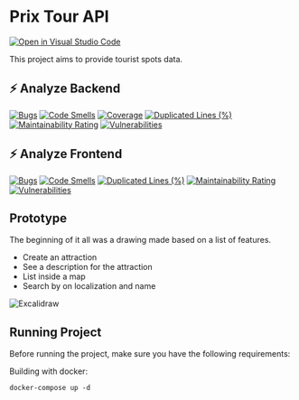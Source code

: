 # Prix Tour API
[![Open in Visual Studio Code](https://img.shields.io/static/v1?logo=visualstudiocode&label=&message=Open%20in%20Visual%20Studio%20Code&labelColor=2c2c32&color=007acc&logoColor=007acc)](https://github.dev/WagnerNasc/prix-tour)

This project aims to provide tourist spots data.


## ⚡  Analyze Backend

[![Bugs](https://sonarcloud.io/api/project_badges/measure?project=prix-tour-backend&metric=bugs)](https://sonarcloud.io/summary/new_code?id=prix-tour-backend)
[![Code Smells](https://sonarcloud.io/api/project_badges/measure?project=prix-tour-backend&metric=code_smells)](https://sonarcloud.io/summary/new_code?id=prix-tour-backend)
[![Coverage](https://sonarcloud.io/api/project_badges/measure?project=prix-tour-backend&metric=coverage)](https://sonarcloud.io/summary/new_code?id=prix-tour-backend)
[![Duplicated Lines (%)](https://sonarcloud.io/api/project_badges/measure?project=prix-tour-backend&metric=duplicated_lines_density)](https://sonarcloud.io/summary/new_code?id=prix-tour-backend)
[![Maintainability Rating](https://sonarcloud.io/api/project_badges/measure?project=prix-tour-backend&metric=sqale_rating)](https://sonarcloud.io/summary/new_code?id=prix-tour-backend)
[![Vulnerabilities](https://sonarcloud.io/api/project_badges/measure?project=prix-tour-backend&metric=vulnerabilities)](https://sonarcloud.io/summary/new_code?id=prix-tour-backend)

## ⚡ Analyze Frontend

[![Bugs](https://sonarcloud.io/api/project_badges/measure?project=prix-tour-frontend&metric=bugs)](https://sonarcloud.io/summary/new_code?id=prix-tour-frontend)
[![Code Smells](https://sonarcloud.io/api/project_badges/measure?project=prix-tour-frontend&metric=code_smells)](https://sonarcloud.io/summary/new_code?id=prix-tour-frontend)
[![Duplicated Lines (%)](https://sonarcloud.io/api/project_badges/measure?project=prix-tour-frontend&metric=duplicated_lines_density)](https://sonarcloud.io/summary/new_code?id=prix-tour-frontend)
[![Maintainability Rating](https://sonarcloud.io/api/project_badges/measure?project=prix-tour-frontend&metric=sqale_rating)](https://sonarcloud.io/summary/new_code?id=prix-tour-frontend)
[![Vulnerabilities](https://sonarcloud.io/api/project_badges/measure?project=prix-tour-frontend&metric=vulnerabilities)](https://sonarcloud.io/summary/new_code?id=prix-tour-frontend)

## Prototype

The beginning of it all was a drawing made based on a list of features. 
- Create an attraction
- See a description for the attraction
- List inside a map
- Search by on localization and name
  
![Excalidraw](https://github.com/WagnerNasc/prix-tour/assets/65175718/e42a0a50-c8de-448f-9b35-80c4a8daa595)

## Running Project

Before running the project, make sure you have the following requirements:

Building with docker:
```shell
docker-compose up -d
```

